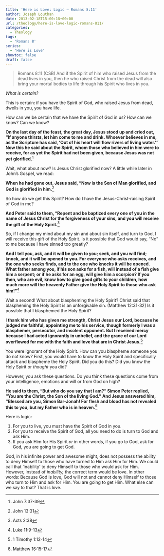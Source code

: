 ```yaml
---
title: 'Here is Love: Logic – Romans 8:11'
author: Joseph Louthan
date: 2013-02-18T15:00:18+00:00
url: /theology/here-is-love-logic-romans-811/
categories:
  - Theology
tags:
  - 'Romans 8'
series:
  - 'Here is Love'
showtoc: false
draft: false
---
```

>Romans 8:11 (CSB) And if the Spirit of him who raised Jesus from the dead lives in you, then he who raised Christ from the dead will also bring your mortal bodies to life through his Spirit who lives in you.

_What is certain?_

This is certain: if you have the Spirit of God, who raised Jesus from dead, dwells in you, you have life.

How can we be certain that we have the Spirit of God in us? How can we know? Can we know?

**On the last day of the feast, the great day, Jesus stood up and cried out, “If anyone thirsts, let him come to me and drink. Whoever believes in me, as the Scripture has said, ‘Out of his heart will flow rivers of living water.’” Now this he said about the Spirit, whom those who believed in him were to receive, for as yet the Spirit had not been given, because Jesus was not yet glorified.**[^2]

Wait, what about now? Is Jesus Christ glorified now? A little while later in John’s Gospel, we read:

**When he had gone out, Jesus said, “Now is the Son of Man glorified, and God is glorified in him.**[^3]

So how do we get this Spirit? How do I have the Jesus-Christ-raising Spirit of God in me?

**And Peter said to them, “Repent and be baptized every one of you in the name of Jesus Christ for the forgiveness of your sins, and you will receive the gift of the Holy Spirit.**[^4]

So, if I change my mind about my sin and about sin itself, and turn to God, I will receive this gift of the Holy Spirit. Is it possible that God would say, “No” to me because I have sinned too greatly?

**And I tell you, ask, and it will be given to you; seek, and you will find; knock, and it will be opened to you. For everyone who asks receives, and the one who seeks finds, and to the one who knocks it will be opened. What father among you, if his son asks for a fish, will instead of a fish give him a serpent; or if he asks for an egg, will give him a scorpion? If you then, who are evil, know how to give good gifts to your children, how much more will the heavenly Father give the Holy Spirit to those who ask him!”**[^5]

Wait a second! What about blaspheming the Holy Spirit? Christ said that blaspheming the Holy Spirit is an unforgivable sin. (Matthew 12:31-32] Is it possible that I blasphemed the Holy Spirit?

**I thank him who has given me strength, Christ Jesus our Lord, because he judged me faithful, appointing me to his service, though formerly I was a blasphemer, persecutor, and insolent opponent. But I received mercy because I had acted ignorantly in unbelief, and the grace of our Lord overflowed for me with the faith and love that are in Christ Jesus.**[^6]

You were ignorant of the Holy Spirit. How can you blaspheme someone you do not know? First, you would have to know the Holy Spirit and specifically attack and blaspheme the Holy Spirit. Did you do this? Did you know the Holy Spirit or _thought_ you did?

However, you ask these questions. Do you think these questions come from your intelligence, emotions and will or from God on high?

**He said to them, “But who do you say that I am?” Simon Peter replied, “You are the Christ, the Son of the living God.” And Jesus answered him, “Blessed are you, Simon Bar-Jonah! For flesh and blood has not revealed this to you, but my Father who is in heaven.**[^7]

Here is logic:

  1. For you to live, you must have the Spirit of God in you.
  2. For you to receive the Spirit of God, all you need to do is turn to God and ask Him.
  3. If you ask Him for His Spirit _or_ in other words, if you go to God, ask for God, you are going to get God.

God, in his infinite power and awesome might, does not possess the ability to deny Himself to those who have turned to Him ask Him for Him. We could call that ‘inability’ to deny Himself to those who would ask for Him. However, instead of _inability,_ the correct term would be love. In other words: Because God is love, God will not and cannot deny Himself to those who turn to Him and ask for Him. You are going to get Him. What else can we say to that? That is love.

[^2]: John 7:37-39
[^3]: John 13:31
[^4]: Acts 2:38
[^5]: Luke 11:9-13
[^6]: 1 Timothy 1:12-14
[^7]: Matthew 16:15-17
